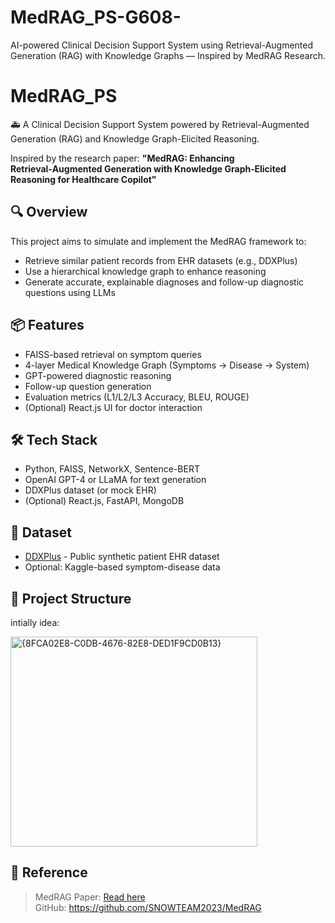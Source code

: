 # MedRAG_PS-G608-
AI-powered Clinical Decision Support System using Retrieval-Augmented Generation (RAG) with Knowledge Graphs — Inspired by MedRAG Research.
# MedRAG_PS

🚑 A Clinical Decision Support System powered by Retrieval-Augmented Generation (RAG) and Knowledge Graph-Elicited Reasoning.

Inspired by the research paper:
**"MedRAG: Enhancing Retrieval‑Augmented Generation with Knowledge Graph‑Elicited Reasoning for Healthcare Copilot"**

## 🔍 Overview

This project aims to simulate and implement the MedRAG framework to:

- Retrieve similar patient records from EHR datasets (e.g., DDXPlus)
- Use a hierarchical knowledge graph to enhance reasoning
- Generate accurate, explainable diagnoses and follow-up diagnostic questions using LLMs

## 📦 Features

- FAISS-based retrieval on symptom queries
- 4-layer Medical Knowledge Graph (Symptoms → Disease → System)
- GPT-powered diagnostic reasoning
- Follow-up question generation
- Evaluation metrics (L1/L2/L3 Accuracy, BLEU, ROUGE)
- (Optional) React.js UI for doctor interaction

## 🛠️ Tech Stack

- Python, FAISS, NetworkX, Sentence-BERT
- OpenAI GPT-4 or LLaMA for text generation
- DDXPlus dataset (or mock EHR)
- (Optional) React.js, FastAPI, MongoDB

## 🧠 Dataset

- [DDXPlus](https://github.com/SNOWTEAM2023/MedRAG) - Public synthetic patient EHR dataset
- Optional: Kaggle-based symptom-disease data

## 📂 Project Structure
intially idea:


<img width="395" height="336" alt="{8FCA02E8-C0DB-4676-82E8-DED1F9CD0B13}" src="https://github.com/user-attachments/assets/12791438-59ee-4c05-8767-4137c95ae580" />


## 📄 Reference

> MedRAG Paper: [Read here](https://drive.google.com/file/d/1qLFDKiVoNbrbNYo3uKPYdJaNsMLHdjlH/view?usp=sharing)  
> GitHub: https://github.com/SNOWTEAM2023/MedRAG
